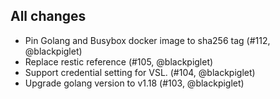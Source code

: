 ## All changes

* Pin Golang and Busybox docker image to sha256 tag (#112, @blackpiglet)
* Replace restic reference (#105, @blackpiglet)
* Support credential setting for VSL. (#104, @blackpiglet)
* Upgrade golang version to v1.18 (#103, @blackpiglet)